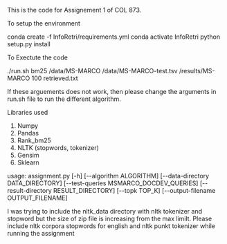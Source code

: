 This is the code for Assignement 1 of COL 873.

To setup the environment

conda create -f InfoRetri/requirements.yml
conda activate InfoRetri
python setup.py install

To Exectute the code

./run.sh bm25 /data/MS-MARCO /data/MS-MARCO-test.tsv /results/MS-MARCO 100 retrieved.txt

If these arguements does not work, then please change the arguments in run.sh file to run the different algorithm.

Libraries used
1. Numpy
2. Pandas
3. Rank_bm25
4. NLTK (stopwords, tokenizer)
5. Gensim
6. Sklearn

usage: assignment.py [-h] [--algorithm ALGORITHM]
                     [--data-directory DATA_DIRECTORY]
                     [--test-queries MSMARCO_DOCDEV_QUERIES]
                     [--result-directory RESULT_DIRECTORY]
		     [--topk TOP_K]
                     [--output-filename OUTPUT_FILENAME]


I was trying to include the nltk_data directory with nltk tokenizer and stopword but the size of zip file is increasing from the max limilt.
Please include nltk corpora stopwords for english
and nltk punkt tokenizer while running the assignment
